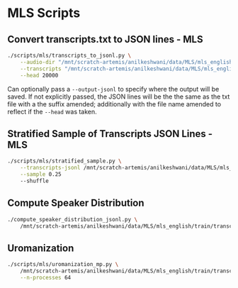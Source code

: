 # MLS Scripts

## Convert transcripts.txt to JSON lines - MLS

```bash
./scripts/mls/transcripts_to_jsonl.py \
    --audio-dir "/mnt/scratch-artemis/anilkeshwani/data/MLS/mls_english/train/audio/" \
    --transcripts "/mnt/scratch-artemis/anilkeshwani/data/MLS/mls_english/train/transcripts.txt" \
    --head 20000
```

Can optionally pass a `--output-jsonl` to specify where the output will be saved. If not explicitly passed, the JSON lines will be the the same as the txt file with a the suffix amended; additionally with the file name amended to reflect if the `--head` was taken. 

## Stratified Sample of Transcripts JSON Lines - MLS

```bash
./scripts/mls/stratified_sample.py \
    --transcripts-jsonl /mnt/scratch-artemis/anilkeshwani/data/MLS/mls_english/train/transcripts.jsonl \
    --sample 0.25
    --shuffle
```

## Compute Speaker Distribution

```bash
./compute_speaker_distribution_jsonl.py \
    /mnt/scratch-artemis/anilkeshwani/data/MLS/mls_english/train/transcripts_stratified_sample_0.25.jsonl
```

## Uromanization

```bash
./scripts/mls/uromanization_mp.py \
    /mnt/scratch-artemis/anilkeshwani/data/MLS/mls_english/train/transcripts_stratified_sample_2702009.jsonl \
    --n-processes 64
```
